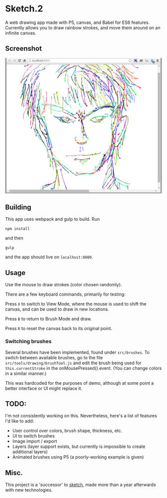 # Sketch.2

A web drawing app made with P5, canvas, and Babel for ES6 features. Currently allows you to draw rainbow strokes, and move them around on an infinite canvas.

## Screenshot

![](img/screenshot.jpg)

## Building

This app uses webpack and gulp to build. Run
    
    npm install

and then 
    
    gulp

and the app should live on `localhost:8000`.

## Usage

Use the mouse to draw strokes (color chosen randomly).

There are a few keyboard commands, primarily for testing:

Press `X` to switch to View Mode, where the mouse is used to shift the canvas, and can be used to draw in new locations.

Press `B` to return to Brush Mode and draw.

Press `R` to reset the canvas back to its original point.

### Switching brushes

Several brushes have been implemented, found under `src/brushes`. To switch between available brushes, go to the file `src/tools/drawing/brushTool.js` and edit the brush being used for `this.currentStroke` in the onMousePressed() event. (You can change colors in a similar manner.) 

This was hardcoded for the purposes of demo, although at some point a better interface or UI might replace it.

## TODO:

I'm not consistently working on this. Nevertheless, here's a list of features I'd like to add:

* User control over colors, brush shape, thickness, etc.
* UI to switch brushes
* Image import / export
* Layers (layer support exists, but currently is impossible to create additional layers)
* Animated brushes using P5 (a poorly-working example is given)

## Misc.

This project is a 'successor' to [sketch](https://github.com/dmliao/Sketch), made more than a year afterwards with new technologies.
